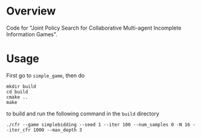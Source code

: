 Overview
========

Code for "Joint Policy Search for Collaborative Multi-agent Incomplete Information Games". 

Usage
=======

First go to `simple_game`, then do 
```
mkdir build
cd build
cmake .. 
make
``` 
to build and run the following command in the `build` directory


```
./cfr --game simplebidding --seed 1 --iter 100 --num_samples 0 -N 16 --iter_cfr 1000 --max_depth 3
```
